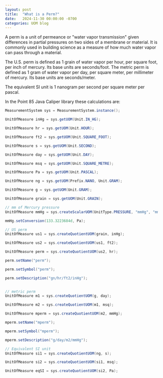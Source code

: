 ```yaml
---
layout: post
title:  "What is a Perm?"
date:   2024-11-30 00:00:00 -0700
categories: UOM blog
---
```


A perm is a unit of permeance or "water vapor transmission" given differences in partial pressures on two sides of a membrane or material.  It is commonly used in building science as a measure of how much water vapor can pass through a material.


The U.S. perm is defined as 1 grain of water vapor per hour, per square foot, per inch of mercury.  Its base units are seconds/foot.  The metric perm is defined as 1 gram of water vapor per day, per square meter, per millimeter of mercury.  Its base units are seconds/meter.

The equivalent SI unit is 1 nanogram per second per square meter per pascal.


In the Point 85 Java Caliper library these calculations are:
```java
MeasurementSystem sys = MeasurementSystem.instance();

UnitOfMeasure inHg = sys.getUOM(Unit.IN_HG);

UnitOfMeasure hr = sys.getUOM(Unit.HOUR);

UnitOfMeasure ft2 = sys.getUOM(Unit.SQUARE_FOOT);

UnitOfMeasure s = sys.getUOM(Unit.SECOND);

UnitOfMeasure day = sys.getUOM(Unit.DAY);

UnitOfMeasure msq = sys.getUOM(Unit.SQUARE_METRE);

UnitOfMeasure Pa = sys.getUOM(Unit.PASCAL);

UnitOfMeasure ng = sys.getUOM(Prefix.NANO, Unit.GRAM);

UnitOfMeasure g = sys.getUOM(Unit.GRAM);

UnitOfMeasure grain = sys.getUOM(Unit.GRAIN);

// mm of Mercury pressure
UnitOfMeasure mmHg = sys.createScalarUOM(UnitType.PRESSURE, "mmHg", "mmHg", "mmHg");

mmHg.setConversion(133.3223684d, Pa);

// US perm
UnitOfMeasure us1 = sys.createQuotientUOM(grain, inHg);

UnitOfMeasure us2 = sys.createQuotientUOM(us1, ft2);

UnitOfMeasure perm = sys.createQuotientUOM(us2, hr);

perm.setName("perm");

perm.setSymbol("perm");

perm.setDescription("gn/hr/ft2/inHg");
	

// metric perm
UnitOfMeasure m1 = sys.createQuotientUOM(g, day);

UnitOfMeasure m2 = sys.createQuotientUOM(m1, msq);

UnitOfMeasure mperm = sys.createQuotientUOM(m2, mmHg);

mperm.setName("mperm");

mperm.setSymbol("mperm");

mperm.setDescription("g/day/m2/mmHg");

// Equivalent SI unit
UnitOfMeasure si1 = sys.createQuotientUOM(ng, s);

UnitOfMeasure si2 = sys.createQuotientUOM(si1, msq);

UnitOfMeasure eqSI = sys.createQuotientUOM(si2, Pa);
```